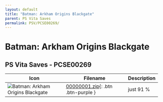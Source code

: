```yaml
---
layout: default
title: "Batman: Arkham Origins Blackgate"
parent: PS Vita Saves
permalink: PSV/PCSE00269/
---
```

# Batman: Arkham Origins Blackgate

## PS Vita Saves - PCSE00269

| Icon | Filename | Description |
|------|----------|-------------|
| ![Batman: Arkham Origins Blackgate](https://github.com/bucanero/apollo-vita/raw/main/sce_sys/icon0.png) | [00000001.zip](00000001.zip){: .btn .btn-purple } | just 91 %  |
